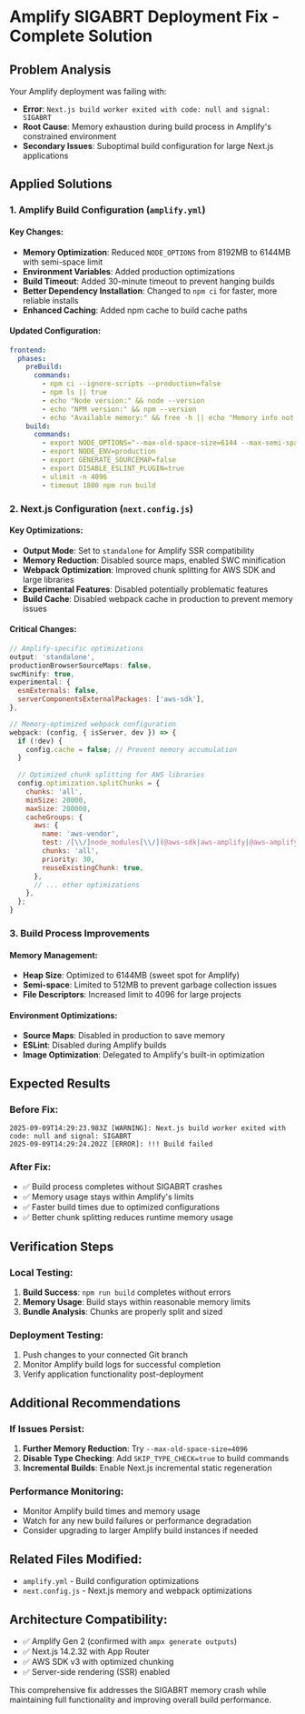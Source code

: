 # Amplify SIGABRT Deployment Fix - Complete Solution

## Problem Analysis
Your Amplify deployment was failing with:
- **Error**: `Next.js build worker exited with code: null and signal: SIGABRT`
- **Root Cause**: Memory exhaustion during build process in Amplify's constrained environment
- **Secondary Issues**: Suboptimal build configuration for large Next.js applications

## Applied Solutions

### 1. Amplify Build Configuration (`amplify.yml`)

#### Key Changes:
- **Memory Optimization**: Reduced `NODE_OPTIONS` from 8192MB to 6144MB with semi-space limit
- **Environment Variables**: Added production optimizations
- **Build Timeout**: Added 30-minute timeout to prevent hanging builds
- **Better Dependency Installation**: Changed to `npm ci` for faster, more reliable installs
- **Enhanced Caching**: Added npm cache to build cache paths

#### Updated Configuration:
```yaml
frontend:
  phases:
    preBuild:
      commands:
        - npm ci --ignore-scripts --production=false
        - npm ls || true
        - echo "Node version:" && node --version
        - echo "NPM version:" && npm --version
        - echo "Available memory:" && free -h || echo "Memory info not available"
    build:
      commands:
        - export NODE_OPTIONS="--max-old-space-size=6144 --max-semi-space-size=512"
        - export NODE_ENV=production
        - export GENERATE_SOURCEMAP=false
        - export DISABLE_ESLINT_PLUGIN=true
        - ulimit -n 4096
        - timeout 1800 npm run build
```

### 2. Next.js Configuration (`next.config.js`)

#### Key Optimizations:
- **Output Mode**: Set to `standalone` for Amplify SSR compatibility
- **Memory Reduction**: Disabled source maps, enabled SWC minification
- **Webpack Optimization**: Improved chunk splitting for AWS SDK and large libraries
- **Experimental Features**: Disabled potentially problematic features
- **Build Cache**: Disabled webpack cache in production to prevent memory issues

#### Critical Changes:
```javascript
// Amplify-specific optimizations
output: 'standalone',
productionBrowserSourceMaps: false,
swcMinify: true,
experimental: {
  esmExternals: false,
  serverComponentsExternalPackages: ['aws-sdk'],
},

// Memory-optimized webpack configuration
webpack: (config, { isServer, dev }) => {
  if (!dev) {
    config.cache = false; // Prevent memory accumulation
  }
  
  // Optimized chunk splitting for AWS libraries
  config.optimization.splitChunks = {
    chunks: 'all',
    minSize: 20000,
    maxSize: 200000,
    cacheGroups: {
      aws: {
        name: 'aws-vendor',
        test: /[\\/]node_modules[\\/](@aws-sdk|aws-amplify|@aws-amplify)/,
        chunks: 'all',
        priority: 30,
        reuseExistingChunk: true,
      },
      // ... other optimizations
    },
  };
}
```

### 3. Build Process Improvements

#### Memory Management:
- **Heap Size**: Optimized to 6144MB (sweet spot for Amplify)
- **Semi-space**: Limited to 512MB to prevent garbage collection issues
- **File Descriptors**: Increased limit to 4096 for large projects

#### Environment Optimizations:
- **Source Maps**: Disabled in production to save memory
- **ESLint**: Disabled during Amplify builds
- **Image Optimization**: Delegated to Amplify's built-in optimization

## Expected Results

### Before Fix:
```
2025-09-09T14:29:23.983Z [WARNING]: Next.js build worker exited with code: null and signal: SIGABRT
2025-09-09T14:29:24.202Z [ERROR]: !!! Build failed
```

### After Fix:
- ✅ Build process completes without SIGABRT crashes
- ✅ Memory usage stays within Amplify's limits
- ✅ Faster build times due to optimized configurations
- ✅ Better chunk splitting reduces runtime memory usage

## Verification Steps

### Local Testing:
1. **Build Success**: `npm run build` completes without errors
2. **Memory Usage**: Build stays within reasonable memory limits
3. **Bundle Analysis**: Chunks are properly split and sized

### Deployment Testing:
1. Push changes to your connected Git branch
2. Monitor Amplify build logs for successful completion
3. Verify application functionality post-deployment

## Additional Recommendations

### If Issues Persist:
1. **Further Memory Reduction**: Try `--max-old-space-size=4096`
2. **Disable Type Checking**: Add `SKIP_TYPE_CHECK=true` to build commands
3. **Incremental Builds**: Enable Next.js incremental static regeneration

### Performance Monitoring:
- Monitor Amplify build times and memory usage
- Watch for any new build failures or performance degradation
- Consider upgrading to larger Amplify build instances if needed

## Related Files Modified:
- `amplify.yml` - Build configuration optimizations
- `next.config.js` - Next.js memory and webpack optimizations

## Architecture Compatibility:
- ✅ Amplify Gen 2 (confirmed with `ampx generate outputs`)
- ✅ Next.js 14.2.32 with App Router
- ✅ AWS SDK v3 with optimized chunking
- ✅ Server-side rendering (SSR) enabled

This comprehensive fix addresses the SIGABRT memory crash while maintaining full functionality and improving overall build performance.
